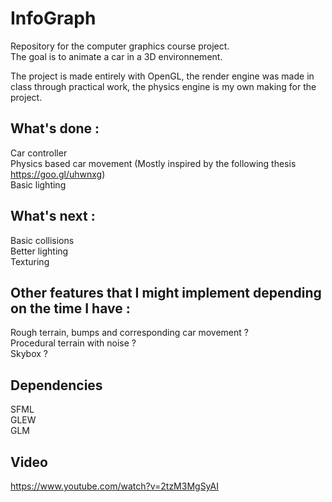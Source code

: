 # InfoGraph

Repository for the computer graphics course project.  
The goal is to animate a car in a 3D environnement.

The project is made entirely with OpenGL, the render engine was made in class through practical work, the physics engine is my own making for the project.

## What's done :
Car controller  
Physics based car movement (Mostly inspired by the following thesis https://goo.gl/uhwnxg)  
Basic lighting  

## What's next :
Basic collisions  
Better lighting  
Texturing  

## Other features that I might implement depending on the time I have :
Rough terrain, bumps and corresponding car movement ?  
Procedural terrain with noise ?  
Skybox ?  

## Dependencies
SFML  
GLEW  
GLM  

## Video
https://www.youtube.com/watch?v=2tzM3MgSyAI
